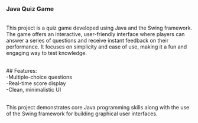 ### Java Quiz Game

<br>This project is a quiz game developed using Java and the Swing framework. The game offers an interactive, user-friendly interface where players can answer a series of questions and receive instant feedback on their performance. It focuses on simplicity and ease of use, making it a fun and engaging way to test knowledge.

<br>## Features:
<br> -Multiple-choice questions
<br> -Real-time score display
<br> -Clean, minimalistic UI

<br> This project demonstrates core Java programming skills along with the use of the Swing framework for building graphical user interfaces.
